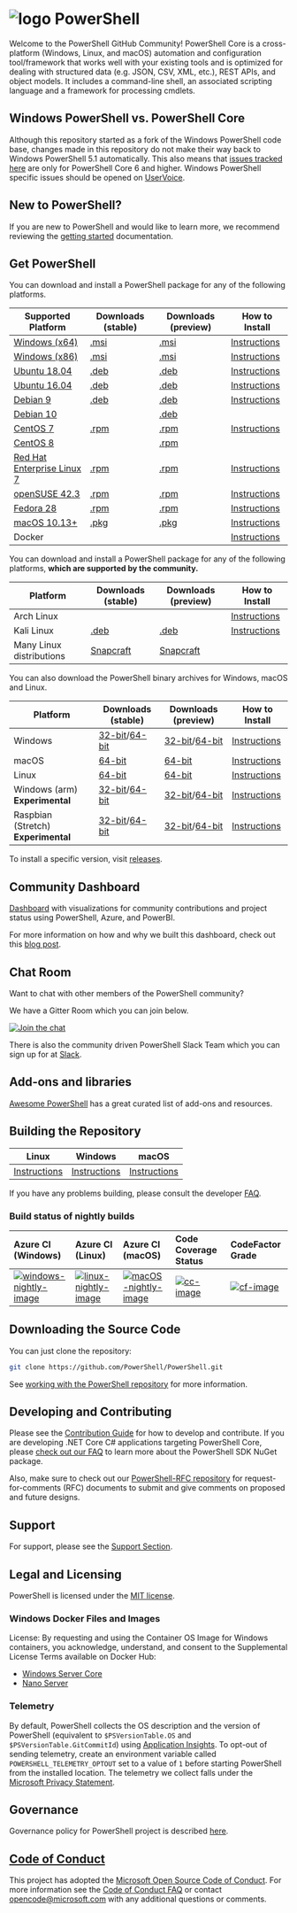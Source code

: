 # ![logo][] PowerShell

Welcome to the PowerShell GitHub Community!
PowerShell Core is a cross-platform (Windows, Linux, and macOS) automation and configuration tool/framework that works well with your existing tools and is optimized
for dealing with structured data (e.g. JSON, CSV, XML, etc.), REST APIs, and object models.
It includes a command-line shell, an associated scripting language and a framework for processing cmdlets.

[logo]: https://raw.githubusercontent.com/PowerShell/PowerShell/master/assets/ps_black_64.svg?sanitize=true

## Windows PowerShell vs. PowerShell Core

Although this repository started as a fork of the Windows PowerShell code base, changes made in this repository do not make their way back to Windows PowerShell 5.1 automatically.
This also means that [issues tracked here][issues] are only for PowerShell Core 6 and higher.
Windows PowerShell specific issues should be opened on [UserVoice][].

[issues]: https://github.com/PowerShell/PowerShell/issues
[UserVoice]: https://windowsserver.uservoice.com/forums/301869-powershell

## New to PowerShell?

If you are new to PowerShell and would like to learn more, we recommend reviewing the [getting started][] documentation.

[getting started]: https://github.com/PowerShell/PowerShell/tree/master/docs/learning-powershell

## Get PowerShell

You can download and install a PowerShell package for any of the following platforms.

| Supported Platform                         | Downloads (stable)      | Downloads (preview)   | How to Install                |
| -------------------------------------------| ------------------------| ----------------------| ------------------------------|
| [Windows (x64)][corefx-win]                | [.msi][rl-windows-64]   | [.msi][pv-windows-64] | [Instructions][in-windows]    |
| [Windows (x86)][corefx-win]                | [.msi][rl-windows-86]   | [.msi][pv-windows-86] | [Instructions][in-windows]    |
| [Ubuntu 18.04][corefx-linux]               | [.deb][rl-ubuntu18]     | [.deb][pv-ubuntu18]   | [Instructions][in-ubuntu18]   |
| [Ubuntu 16.04][corefx-linux]               | [.deb][rl-ubuntu16]     | [.deb][pv-ubuntu16]   | [Instructions][in-ubuntu16]   |
| [Debian 9][corefx-linux]                   | [.deb][rl-debian9]      | [.deb][pv-debian9]    | [Instructions][in-deb9]       |
| [Debian 10][corefx-linux]                  |                         | [.deb][pv-debian10]   |                               |
| [CentOS 7][corefx-linux]                   | [.rpm][rl-centos]       | [.rpm][pv-centos]     | [Instructions][in-centos]     |
| [CentOS 8][corefx-linux]                   |                         | [.rpm][pv-centos8]    |                               |
| [Red Hat Enterprise Linux 7][corefx-linux] | [.rpm][rl-centos]       | [.rpm][pv-centos]     | [Instructions][in-rhel7]      |
| [openSUSE 42.3][corefx-linux]              | [.rpm][rl-centos]       | [.rpm][pv-centos]     | [Instructions][in-opensuse]   |
| [Fedora 28][corefx-linux]                  | [.rpm][rl-centos]       | [.rpm][pv-centos]     | [Instructions][in-fedora]     |
| [macOS 10.13+][corefx-macos]               | [.pkg][rl-macos]        | [.pkg][pv-macos]      | [Instructions][in-macos]      |
| Docker                                     |                         |                       | [Instructions][in-docker]     |

You can download and install a PowerShell package for any of the following platforms, **which are supported by the community.**

| Platform                 | Downloads (stable)      | Downloads (preview)           | How to Install                |
| -------------------------| ------------------------| ----------------------------- | ------------------------------|
| Arch Linux               |                         |                               | [Instructions][in-archlinux]  |
| Kali Linux               | [.deb][rl-ubuntu16]     | [.deb][pv-ubuntu16]           | [Instructions][in-kali]       |
| Many Linux distributions | [Snapcraft][rl-snap]    | [Snapcraft][pv-snap]          |                               |

You can also download the PowerShell binary archives for Windows, macOS and Linux.

| Platform                            | Downloads (stable)                               | Downloads (preview)                             | How to Install                                 |
| ------------------------------------| ------------------------------------------------ | ------------------------------------------------| -----------------------------------------------|
| Windows                             | [32-bit][rl-winx86-zip]/[64-bit][rl-winx64-zip]  | [32-bit][pv-winx86-zip]/[64-bit][pv-winx64-zip] | [Instructions][in-windows-zip]                 |
| macOS                               | [64-bit][rl-macos-tar]                           | [64-bit][pv-macos-tar]                          | [Instructions][in-tar-macos]                   |
| Linux                               | [64-bit][rl-linux-tar]                           | [64-bit][pv-linux-tar]                          | [Instructions][in-tar-linux]                   |
| Windows (arm) **Experimental**      | [32-bit][rl-winarm]/[64-bit][rl-winarm64]        | [32-bit][pv-winarm]/[64-bit][pv-winarm64]       | [Instructions][in-arm]                         |
| Raspbian (Stretch) **Experimental** | [32-bit][rl-raspbian]/[64-bit][rl-raspbian64]    | [32-bit][pv-arm32]/[64-bit][pv-arm64]           | [Instructions][in-raspbian]                    |

[rl-windows-64]: https://github.com/PowerShell/PowerShell/releases/download/v6.2.4/PowerShell-6.2.4-win-x64.msi
[rl-windows-86]: https://github.com/PowerShell/PowerShell/releases/download/v6.2.4/PowerShell-6.2.4-win-x86.msi
[rl-ubuntu18]: https://github.com/PowerShell/PowerShell/releases/download/v6.2.4/powershell_6.2.4-1.ubuntu.18.04_amd64.deb
[rl-ubuntu16]: https://github.com/PowerShell/PowerShell/releases/download/v6.2.4/powershell_6.2.4-1.ubuntu.16.04_amd64.deb
[rl-debian9]: https://github.com/PowerShell/PowerShell/releases/download/v6.2.4/powershell_6.2.4-1.debian.9_amd64.deb
[rl-centos]: https://github.com/PowerShell/PowerShell/releases/download/v6.2.4/powershell-6.2.4-1.rhel.7.x86_64.rpm
[rl-macos]: https://github.com/PowerShell/PowerShell/releases/download/v6.2.4/powershell-6.2.4-osx-x64.pkg
[rl-winarm]: https://github.com/PowerShell/PowerShell/releases/download/v6.2.4/PowerShell-6.2.4-win-arm32.zip
[rl-winarm64]: https://github.com/PowerShell/PowerShell/releases/download/v6.2.4/PowerShell-6.2.4-win-arm64.zip
[rl-winx86-zip]: https://github.com/PowerShell/PowerShell/releases/download/v6.2.4/PowerShell-6.2.4-win-x86.zip
[rl-winx64-zip]: https://github.com/PowerShell/PowerShell/releases/download/v6.2.4/PowerShell-6.2.4-win-x64.zip
[rl-macos-tar]: https://github.com/PowerShell/PowerShell/releases/download/v6.2.4/powershell-6.2.4-osx-x64.tar.gz
[rl-linux-tar]: https://github.com/PowerShell/PowerShell/releases/download/v6.2.4/powershell-6.2.4-linux-x64.tar.gz
[rl-raspbian]: https://github.com/PowerShell/PowerShell/releases/download/v6.2.4/powershell-6.2.4-linux-arm32.tar.gz
[rl-raspbian64]: https://github.com/PowerShell/PowerShell/releases/download/v6.2.4/powershell-6.2.4-linux-arm64.tar.gz
[rl-snap]: https://snapcraft.io/powershell

[pv-windows-64]: https://github.com/PowerShell/PowerShell/releases/download/v7.0.0-rc.2/PowerShell-7.0.0-rc.2-win-x64.msi
[pv-windows-86]: https://github.com/PowerShell/PowerShell/releases/download/v7.0.0-rc.2/PowerShell-7.0.0-rc.2-win-x86.msi
[pv-ubuntu18]: https://github.com/PowerShell/PowerShell/releases/download/v7.0.0-rc.2/powershell-preview_7.0.0-rc.2-1.ubuntu.18.04_amd64.deb
[pv-ubuntu16]: https://github.com/PowerShell/PowerShell/releases/download/v7.0.0-rc.2/powershell-preview_7.0.0-rc.2-1.ubuntu.16.04_amd64.deb
[pv-debian9]: https://github.com/PowerShell/PowerShell/releases/download/v7.0.0-rc.2/powershell-preview_7.0.0-rc.2-1.debian.9_amd64.deb
[pv-debian10]: https://github.com/PowerShell/PowerShell/releases/download/v7.0.0-rc.2/powershell-preview_7.0.0-rc.2-1.debian.10_amd64.deb
[pv-centos]: https://github.com/PowerShell/PowerShell/releases/download/v7.0.0-rc.2/powershell-preview-7.0.0_rc.2-1.rhel.7.x86_64.rpm
[pv-centos8]: https://github.com/PowerShell/PowerShell/releases/download/v7.0.0-rc.2/powershell-preview-7.0.0_rc.2-1.centos.8.x86_64.rpm
[pv-macos]: https://github.com/PowerShell/PowerShell/releases/download/v7.0.0-rc.2/powershell-7.0.0-rc.2-osx-x64.pkg
[pv-winarm]: https://github.com/PowerShell/PowerShell/releases/download/v7.0.0-rc.2/PowerShell-7.0.0-rc.2-win-arm32.zip
[pv-winarm64]: https://github.com/PowerShell/PowerShell/releases/download/v7.0.0-rc.2/PowerShell-7.0.0-rc.2-win-arm64.zip
[pv-winx86-zip]: https://github.com/PowerShell/PowerShell/releases/download/v7.0.0-rc.2/PowerShell-7.0.0-rc.2-win-x86.zip
[pv-winx64-zip]: https://github.com/PowerShell/PowerShell/releases/download/v7.0.0-rc.2/PowerShell-7.0.0-rc.2-win-x64.zip
[pv-macos-tar]: https://github.com/PowerShell/PowerShell/releases/download/v7.0.0-rc.2/powershell-7.0.0-rc.2-osx-x64.tar.gz
[pv-linux-tar]: https://github.com/PowerShell/PowerShell/releases/download/v7.0.0-rc.2/powershell-7.0.0-rc.2-linux-x64.tar.gz
[pv-arm32]: https://github.com/PowerShell/PowerShell/releases/download/v7.0.0-rc.2/powershell-7.0.0-rc.2-linux-arm32.tar.gz
[pv-arm64]: https://github.com/PowerShell/PowerShell/releases/download/v7.0.0-rc.2/powershell-7.0.0-rc.2-linux-arm64.tar.gz
[pv-snap]: https://snapcraft.io/powershell-preview

[in-windows]: https://docs.microsoft.com/powershell/scripting/install/installing-powershell-core-on-windows?view=powershell-6
[in-ubuntu14]: https://docs.microsoft.com/powershell/scripting/install/installing-powershell-core-on-linux?view=powershell-6#ubuntu-1404
[in-ubuntu16]: https://docs.microsoft.com/powershell/scripting/install/installing-powershell-core-on-linux?view=powershell-6#ubuntu-1604
[in-ubuntu18]: https://docs.microsoft.com/powershell/scripting/install/installing-powershell-core-on-linux?view=powershell-6#ubuntu-1804
[in-deb9]: https://docs.microsoft.com/powershell/scripting/install/installing-powershell-core-on-linux?view=powershell-6#debian-9
[in-centos]: https://docs.microsoft.com/powershell/scripting/install/installing-powershell-core-on-linux?view=powershell-6#centos-7
[in-rhel7]: https://docs.microsoft.com/powershell/scripting/install/installing-powershell-core-on-linux?view=powershell-6#red-hat-enterprise-linux-rhel-7
[in-opensuse]: https://docs.microsoft.com/powershell/scripting/install/installing-powershell-core-on-linux?view=powershell-6#opensuse
[in-fedora]: https://docs.microsoft.com/powershell/scripting/install/installing-powershell-core-on-linux?view=powershell-6#fedora
[in-archlinux]: https://docs.microsoft.com/powershell/scripting/install/installing-powershell-core-on-linux?view=powershell-6#arch-linux
[in-macos]: https://docs.microsoft.com/powershell/scripting/install/installing-powershell-core-on-macos?view=powershell-6
[in-docker]: https://github.com/PowerShell/PowerShell-Docker
[in-kali]: https://docs.microsoft.com/powershell/scripting/install/installing-powershell-core-on-linux?view=powershell-6#kali
[in-windows-zip]: https://docs.microsoft.com/powershell/scripting/install/installing-powershell-core-on-windows?view=powershell-6#zip
[in-tar-linux]: https://docs.microsoft.com/powershell/scripting/install/installing-powershell-core-on-linux?view=powershell-6#binary-archives
[in-tar-macos]: https://docs.microsoft.com/powershell/scripting/install/installing-powershell-core-on-macos?view=powershell-6#binary-archives
[in-raspbian]: https://docs.microsoft.com/powershell/scripting/install/installing-powershell-core-on-linux?view=powershell-6#raspbian
[in-arm]: https://docs.microsoft.com/powershell/scripting/install/powershell-core-on-arm?view=powershell-6
[corefx-win]:https://github.com/dotnet/core/blob/master/release-notes/3.0/3.0-supported-os.md#windows
[corefx-linux]:https://github.com/dotnet/core/blob/master/release-notes/3.0/3.0-supported-os.md#linux
[corefx-macos]:https://github.com/dotnet/core/blob/master/release-notes/3.0/3.0-supported-os.md#macos

To install a specific version, visit [releases](https://github.com/PowerShell/PowerShell/releases).

## Community Dashboard

[Dashboard](https://aka.ms/psgithubbi) with visualizations for community contributions and project status using PowerShell, Azure, and PowerBI.

For more information on how and why we built this dashboard, check out this [blog post](https://blogs.msdn.microsoft.com/powershell/2017/01/31/powershell-open-source-community-dashboard/).

## Chat Room

Want to chat with other members of the PowerShell community?

We have a Gitter Room which you can join below.

[![Join the chat](https://img.shields.io/static/v1.svg?label=chat&message=on%20gitter&color=informational&logo=gitter)](https://gitter.im/PowerShell/PowerShell?utm_source=badge&utm_medium=badge&utm_campaign=pr-badge&utm_content=badge)

There is also the community driven PowerShell Slack Team which you can sign up for at [Slack].

[Slack]: http://slack.poshcode.org

## Add-ons and libraries

[Awesome PowerShell](https://github.com/janikvonrotz/awesome-powershell) has a great curated list of add-ons and resources.

## Building the Repository

| Linux                    | Windows                    | macOS                   |
|--------------------------|----------------------------|------------------------|
| [Instructions][bd-linux] | [Instructions][bd-windows] | [Instructions][bd-macOS] |

If you have any problems building, please consult the developer [FAQ][].

### Build status of nightly builds

| Azure CI (Windows)                       | Azure CI (Linux)                               | Azure CI (macOS)                               | Code Coverage Status     | CodeFactor Grade         |
|:-----------------------------------------|:-----------------------------------------------|:-----------------------------------------------|:-------------------------|:-------------------------|
| [![windows-nightly-image][]][windows-nightly-site] | [![linux-nightly-image][]][linux-nightly-site] | [![macOS-nightly-image][]][macos-nightly-site] | [![cc-image][]][cc-site] | [![cf-image][]][cf-site] |

[bd-linux]: https://github.com/PowerShell/PowerShell/tree/master/docs/building/linux.md
[bd-windows]: https://github.com/PowerShell/PowerShell/tree/master/docs/building/windows-core.md
[bd-macOS]: https://github.com/PowerShell/PowerShell/tree/master/docs/building/macos.md

[FAQ]: https://github.com/PowerShell/PowerShell/tree/master/docs/FAQ.md

[az-windows-image]: https://powershell.visualstudio.com/PowerShell/_apis/build/status/PowerShell-CI-windows?branchName=master
[az-windows-site]: https://powershell.visualstudio.com/PowerShell/_build?definitionId=19
[az-linux-image]: https://powershell.visualstudio.com/PowerShell/_apis/build/status/PowerShell-CI-linux?branchName=master
[az-linux-site]: https://powershell.visualstudio.com/PowerShell/_build?definitionId=17
[az-macos-image]: https://powershell.visualstudio.com/PowerShell/_apis/build/status/PowerShell-CI-macos?branchName=master
[az-macos-site]: https://powershell.visualstudio.com/PowerShell/_build?definitionId=14
[az-spell-image]: https://powershell.visualstudio.com/PowerShell/_apis/build/status/PowerShell-CI-static-analysis?branchName=master
[az-spell-site]: https://powershell.visualstudio.com/PowerShell/_build?definitionId=22
[windows-nightly-site]: https://powershell.visualstudio.com/PowerShell/_build/latest?definitionId=32
[linux-nightly-site]: https://powershell.visualstudio.com/PowerShell/_build?definitionId=23
[macos-nightly-site]: https://powershell.visualstudio.com/PowerShell/_build?definitionId=24
[windows-nightly-image]: https://powershell.visualstudio.com/PowerShell/_apis/build/status/PowerShell-CI-Windows-daily
[linux-nightly-image]: https://powershell.visualstudio.com/PowerShell/_apis/build/status/PowerShell-CI-linux-daily?branchName=master
[macOS-nightly-image]: https://powershell.visualstudio.com/PowerShell/_apis/build/status/PowerShell-CI-macos-daily?branchName=master
[cc-site]: https://codecov.io/gh/PowerShell/PowerShell
[cc-image]: https://codecov.io/gh/PowerShell/PowerShell/branch/master/graph/badge.svg
[cf-site]: https://www.codefactor.io/repository/github/powershell/powershell
[cf-image]: https://www.codefactor.io/repository/github/powershell/powershell/badge

## Downloading the Source Code

You can just clone the repository:

```sh
git clone https://github.com/PowerShell/PowerShell.git
```

See [working with the PowerShell repository](https://github.com/PowerShell/PowerShell/tree/master/docs/git) for more information.

## Developing and Contributing

Please see the [Contribution Guide][] for how to develop and contribute.
If you are developing .NET Core C# applications targeting PowerShell Core, please [check out our FAQ][] to learn more about the PowerShell SDK NuGet package.

Also, make sure to check out our [PowerShell-RFC repository](https://github.com/powershell/powershell-rfc) for request-for-comments (RFC) documents to submit and give comments on proposed and future designs.

[Contribution Guide]: https://github.com/PowerShell/PowerShell/blob/master/.github/CONTRIBUTING.md
[check out our FAQ]: https://github.com/PowerShell/PowerShell/tree/master/docs/FAQ.md#where-do-i-get-the-powershell-core-sdk-package

## Support

For support, please see the [Support Section][].

[Support Section]: https://github.com/PowerShell/PowerShell/tree/master/.github/SUPPORT.md

## Legal and Licensing

PowerShell is licensed under the [MIT license][].

[MIT license]: https://github.com/PowerShell/PowerShell/tree/master/LICENSE.txt

### Windows Docker Files and Images

License: By requesting and using the Container OS Image for Windows containers, you acknowledge, understand, and consent to the Supplemental License Terms available on Docker Hub:

- [Windows Server Core](https://hub.docker.com/r/microsoft/windowsservercore/)
- [Nano Server](https://hub.docker.com/r/microsoft/nanoserver/)

### Telemetry

By default, PowerShell collects the OS description and the version of PowerShell (equivalent to `$PSVersionTable.OS` and `$PSVersionTable.GitCommitId`) using [Application Insights](https://azure.microsoft.com/services/application-insights/).
To opt-out of sending telemetry, create an environment variable called `POWERSHELL_TELEMETRY_OPTOUT` set to a value of `1` before starting PowerShell from the installed location.
The telemetry we collect falls under the [Microsoft Privacy Statement](https://privacy.microsoft.com/privacystatement/).

## Governance

Governance policy for PowerShell project is described [here][].

[here]: https://github.com/PowerShell/PowerShell/blob/master/docs/community/governance.md

## [Code of Conduct][conduct-md]

This project has adopted the [Microsoft Open Source Code of Conduct][conduct-code].
For more information see the [Code of Conduct FAQ][conduct-FAQ] or contact [opencode@microsoft.com][conduct-email] with any additional questions or comments.

[conduct-code]: https://opensource.microsoft.com/codeofconduct/
[conduct-FAQ]: https://opensource.microsoft.com/codeofconduct/faq/
[conduct-email]: mailto:opencode@microsoft.com
[conduct-md]: https://github.com/PowerShell/PowerShell/tree/master/CODE_OF_CONDUCT.md
